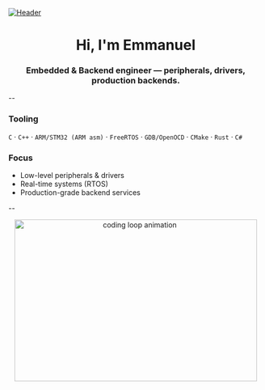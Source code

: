 [![Header](https://giffiles.alphacoders.com/212/212812.gif)](https://emmanuelepp.com/)
<h1 align="center">Hi, I'm Emmanuel</h1>
<h3 align="center">Embedded & Backend engineer — peripherals, drivers, production backends.</h3>

--

### Tooling
`C` · `C++` · `ARM/STM32 (ARM asm)` · `FreeRTOS` · `GDB/OpenOCD` · `CMake` · `Rust` · `C#`

### Focus
- Low-level peripherals & drivers  
- Real-time systems (RTOS)  
- Production-grade backend services

--

<!-- Optional visual -->
<p align="center">
  <img src="https://animesher.com/orig/2/204/2045/20456/animesher.com_gif-ghost-in-the-shell-coding-2045678.gif"
       alt="coding loop animation" width="480" height="320">
</p>
